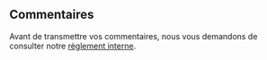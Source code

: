 ## <a name="comments"></a>Commentaires

Avant de transmettre vos commentaires, nous vous demandons de consulter notre [règlement interne](../house-rules.md).

<!--HONumber=Jan17_HO2-->


